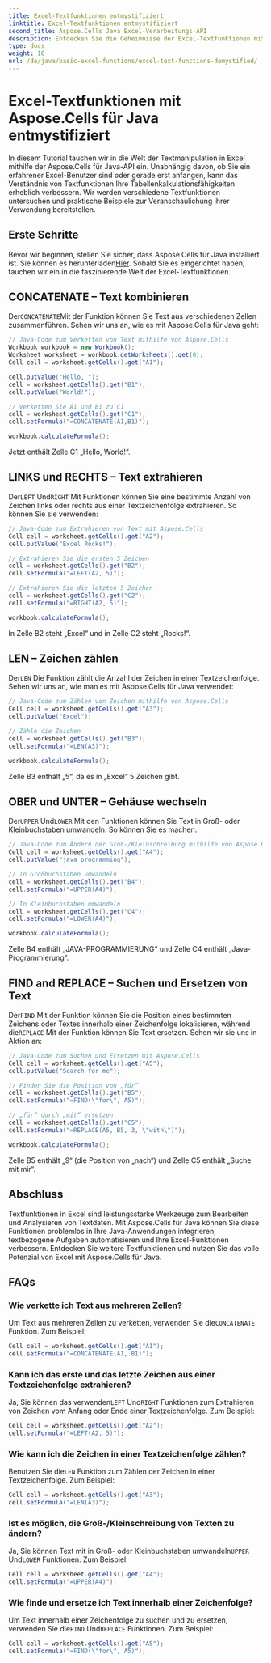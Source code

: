 ```yaml
---
title: Excel-Textfunktionen entmystifiziert
linktitle: Excel-Textfunktionen entmystifiziert
second_title: Aspose.Cells Java Excel-Verarbeitungs-API
description: Entdecken Sie die Geheimnisse der Excel-Textfunktionen mit Aspose.Cells für Java. Lernen Sie, Text in Excel mühelos zu bearbeiten, zu extrahieren und umzuwandeln.
type: docs
weight: 18
url: /de/java/basic-excel-functions/excel-text-functions-demystified/
---
```


# Excel-Textfunktionen mit Aspose.Cells für Java entmystifiziert

In diesem Tutorial tauchen wir in die Welt der Textmanipulation in Excel mithilfe der Aspose.Cells für Java-API ein. Unabhängig davon, ob Sie ein erfahrener Excel-Benutzer sind oder gerade erst anfangen, kann das Verständnis von Textfunktionen Ihre Tabellenkalkulationsfähigkeiten erheblich verbessern. Wir werden verschiedene Textfunktionen untersuchen und praktische Beispiele zur Veranschaulichung ihrer Verwendung bereitstellen.

## Erste Schritte

 Bevor wir beginnen, stellen Sie sicher, dass Aspose.Cells für Java installiert ist. Sie können es herunterladen[Hier](https://releases.aspose.com/cells/java/). Sobald Sie es eingerichtet haben, tauchen wir ein in die faszinierende Welt der Excel-Textfunktionen.

## CONCATENATE – Text kombinieren

 Der`CONCATENATE`Mit der Funktion können Sie Text aus verschiedenen Zellen zusammenführen. Sehen wir uns an, wie es mit Aspose.Cells für Java geht:

```java
// Java-Code zum Verketten von Text mithilfe von Aspose.Cells
Workbook workbook = new Workbook();
Worksheet worksheet = workbook.getWorksheets().get(0);
Cell cell = worksheet.getCells().get("A1");

cell.putValue("Hello, ");
cell = worksheet.getCells().get("B1");
cell.putValue("World!");

// Verketten Sie A1 und B1 zu C1
cell = worksheet.getCells().get("C1");
cell.setFormula("=CONCATENATE(A1,B1)");

workbook.calculateFormula();
```

Jetzt enthält Zelle C1 „Hello, World!“.

## LINKS und RECHTS – Text extrahieren

 Der`LEFT` Und`RIGHT` Mit Funktionen können Sie eine bestimmte Anzahl von Zeichen links oder rechts aus einer Textzeichenfolge extrahieren. So können Sie sie verwenden:

```java
// Java-Code zum Extrahieren von Text mit Aspose.Cells
Cell cell = worksheet.getCells().get("A2");
cell.putValue("Excel Rocks!");

// Extrahieren Sie die ersten 5 Zeichen
cell = worksheet.getCells().get("B2");
cell.setFormula("=LEFT(A2, 5)");

// Extrahieren Sie die letzten 5 Zeichen
cell = worksheet.getCells().get("C2");
cell.setFormula("=RIGHT(A2, 5)");

workbook.calculateFormula();
```

In Zelle B2 steht „Excel“ und in Zelle C2 steht „Rocks!“.

## LEN – Zeichen zählen

 Der`LEN` Die Funktion zählt die Anzahl der Zeichen in einer Textzeichenfolge. Sehen wir uns an, wie man es mit Aspose.Cells für Java verwendet:

```java
// Java-Code zum Zählen von Zeichen mithilfe von Aspose.Cells
Cell cell = worksheet.getCells().get("A3");
cell.putValue("Excel");

// Zähle die Zeichen
cell = worksheet.getCells().get("B3");
cell.setFormula("=LEN(A3)");

workbook.calculateFormula();
```

Zelle B3 enthält „5“, da es in „Excel“ 5 Zeichen gibt.

## OBER und UNTER – Gehäuse wechseln

 Der`UPPER` Und`LOWER` Mit den Funktionen können Sie Text in Groß- oder Kleinbuchstaben umwandeln. So können Sie es machen:

```java
// Java-Code zum Ändern der Groß-/Kleinschreibung mithilfe von Aspose.Cells
Cell cell = worksheet.getCells().get("A4");
cell.putValue("java programming");

// In Großbuchstaben umwandeln
cell = worksheet.getCells().get("B4");
cell.setFormula("=UPPER(A4)");

// In Kleinbuchstaben umwandeln
cell = worksheet.getCells().get("C4");
cell.setFormula("=LOWER(A4)");

workbook.calculateFormula();
```

Zelle B4 enthält „JAVA-PROGRAMMIERUNG“ und Zelle C4 enthält „Java-Programmierung“.

## FIND and REPLACE – Suchen und Ersetzen von Text

 Der`FIND` Mit der Funktion können Sie die Position eines bestimmten Zeichens oder Textes innerhalb einer Zeichenfolge lokalisieren, während die`REPLACE` Mit der Funktion können Sie Text ersetzen. Sehen wir sie uns in Aktion an:

```java
// Java-Code zum Suchen und Ersetzen mit Aspose.Cells
Cell cell = worksheet.getCells().get("A5");
cell.putValue("Search for me");

// Finden Sie die Position von „für“
cell = worksheet.getCells().get("B5");
cell.setFormula("=FIND(\"for\", A5)");

// „für“ durch „mit“ ersetzen
cell = worksheet.getCells().get("C5");
cell.setFormula("=REPLACE(A5, B5, 3, \"with\")");

workbook.calculateFormula();
```

Zelle B5 enthält „9“ (die Position von „nach“) und Zelle C5 enthält „Suche mit mir“.

## Abschluss

Textfunktionen in Excel sind leistungsstarke Werkzeuge zum Bearbeiten und Analysieren von Textdaten. Mit Aspose.Cells für Java können Sie diese Funktionen problemlos in Ihre Java-Anwendungen integrieren, textbezogene Aufgaben automatisieren und Ihre Excel-Funktionen verbessern. Entdecken Sie weitere Textfunktionen und nutzen Sie das volle Potenzial von Excel mit Aspose.Cells für Java.

## FAQs

### Wie verkette ich Text aus mehreren Zellen?

 Um Text aus mehreren Zellen zu verketten, verwenden Sie die`CONCATENATE` Funktion. Zum Beispiel:
```java
Cell cell = worksheet.getCells().get("A1");
cell.setFormula("=CONCATENATE(A1, B1)");
```

### Kann ich das erste und das letzte Zeichen aus einer Textzeichenfolge extrahieren?

 Ja, Sie können das verwenden`LEFT` Und`RIGHT` Funktionen zum Extrahieren von Zeichen vom Anfang oder Ende einer Textzeichenfolge. Zum Beispiel:
```java
Cell cell = worksheet.getCells().get("A2");
cell.setFormula("=LEFT(A2, 5)");
```

### Wie kann ich die Zeichen in einer Textzeichenfolge zählen?

 Benutzen Sie die`LEN` Funktion zum Zählen der Zeichen in einer Textzeichenfolge. Zum Beispiel:
```java
Cell cell = worksheet.getCells().get("A3");
cell.setFormula("=LEN(A3)");
```

### Ist es möglich, die Groß-/Kleinschreibung von Texten zu ändern?

 Ja, Sie können Text mit in Groß- oder Kleinbuchstaben umwandeln`UPPER` Und`LOWER` Funktionen. Zum Beispiel:
```java
Cell cell = worksheet.getCells().get("A4");
cell.setFormula("=UPPER(A4)");
```

### Wie finde und ersetze ich Text innerhalb einer Zeichenfolge?

Um Text innerhalb einer Zeichenfolge zu suchen und zu ersetzen, verwenden Sie die`FIND` Und`REPLACE` Funktionen. Zum Beispiel:
```java
Cell cell = worksheet.getCells().get("A5");
cell.setFormula("=FIND(\"for\", A5)");
```